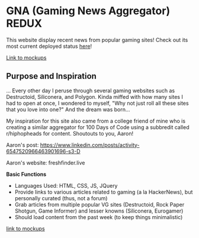 # GNA (Gaming News Aggregator) REDUX
This website display recent news from popular gaming sites! Check out its most current deployed status [here](https://andlas98.github.io/GNA_Redux/)!

[Link to mockups](https://www.figma.com/design/YQNLAaBXL2TVBSuslj85KhiX/Gaming-News-Aggregator-Splash?m=auto&t=PsFrX8bVxZ1fNtoT-1)

## Purpose and Inspiration
... Every other day I peruse through several gaming websites such as Destructoid, Siliconera, and Polygon. Kinda miffed with how many sites I had to open at once, I wondered to myself, "Why not just roll all these sites that you love into one?" And the dream was born...

My inspiration for this site also came from a college friend of mine who is creating a similar aggregator for 100 Days of Code using a subbredit called r/hiphopheads for content. Shoutouts to you, Aaron!

Aaron's post: https://www.linkedin.com/posts/activity-6547520966463901696-s3-D

Aaron's website: freshfinder.live

**Basic Functions**
* Languages Used: HTML, CSS, JS, JQuery
* Provide links to various articles related to gaming (a la HackerNews), but personally curated (thus, not a forum)
* Grab articles from multiple popular VG sites (Destructoid, Rock Paper Shotgun, Game Informer) and lesser knowns (Siliconera, Eurogamer)
* Should load content from the past week (to keep things minimalistic)

[link to mockups](https://www.figma.com/design/YQNLAaBXL2TVBSuslj85KhiX/Gaming-News-Aggregator-Splash?m=auto&t=PsFrX8bVxZ1fNtoT-1)